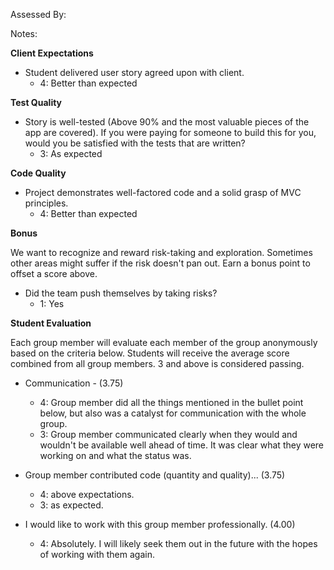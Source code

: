 Assessed By:

Notes:


**Client Expectations**

* Student delivered user story agreed upon with client.
  * 4: Better than expected

**Test Quality**

* Story is well-tested (Above 90% and the most valuable pieces of the app are covered). If you were paying for someone to build this for you, would you be satisfied with the tests that are written?
    * 3: As expected

**Code Quality**

* Project demonstrates well-factored code and a solid grasp of MVC principles.
    * 4: Better than expected

**Bonus**

We want to recognize and reward risk-taking and exploration. Sometimes other areas might suffer if the risk doesn't pan out. Earn a bonus point to offset a score above.

* Did the team push themselves by taking risks?
    * 1: Yes

**Student Evaluation**

Each group member will evaluate each member of the group anonymously based on the criteria below. Students will receive the average score combined from all group members. 3 and above is considered passing.

* Communication - (3.75)
  * 4: Group member did all the things mentioned in the bullet point below, but also was a catalyst for communication with the whole group.
  * 3: Group member communicated clearly when they would and wouldn't be available well ahead of time. It was clear what they were working on and what the status was.

* Group member contributed code (quantity and quality)... (3.75)
  * 4: above expectations.
  * 3: as expected.

* I would like to work with this group member professionally. (4.00)
  * 4: Absolutely. I will likely seek them out in the future with the hopes of working with them again.

